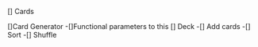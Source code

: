 [] Cards


[]Card Generator
    -[]Functional parameters to this
[] Deck
    -[] Add cards
    -[] Sort
    -[] Shuffle
